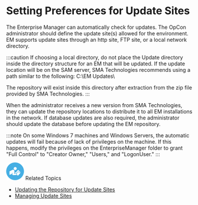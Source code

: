 # Setting Preferences for Update Sites

The Enterprise Manager can automatically check for updates. The OpCon administrator should
define the update site(s) allowed for the environment. EM supports
update sites through an http site, FTP site, or a local network
directory.

:::caution
If choosing a local directory, do not place the Update directory inside the directory structure for an EM that will be updated. If the update location will be on the SAM server, SMA Technologies recommends using a path similar to the following: C:\EM Updates\

The repository will exist inside this directory after extraction from the zip file provided by SMA Technologies.
:::

When the administrator receives a new version from SMA Technologies, they can update the repository
locations to distribute it to all EM installations in the network. If
database updates are also required, the administrator should update the
database before updating the EM repository.

:::note
On some Windows 7 machines and Windows Servers, the automatic updates will fail because of lack of privileges on the machine. If this happens, modify the privileges on the EnterpriseManager folder to grant "Full Control" to "Creator Owner," "Users," and "LogonUser."
:::

![White "person reading" icon on blue circular background](../../../Resources/Images/moreinfo-icon(48x48).png "More Info icon")
Related Topics

- [Updating the Repository for Update     Sites](Updating-the-Repository-for-Update-Sites.md)
- [Managing Update Sites](Managing-Update-Sites.md)
